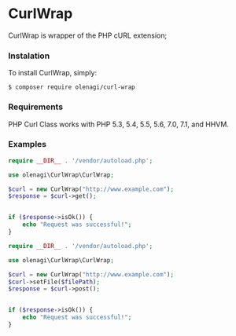 # CurlWrap

CurlWrap is wrapper of the PHP cURL extension;

### Instalation
To install CurlWrap, simply:

    $ composer require olenagi/curl-wrap
### Requirements

PHP Curl Class works with PHP 5.3, 5.4, 5.5, 5.6, 7.0, 7.1, and HHVM.

### Examples

```php
require __DIR__ . '/vendor/autoload.php';

use olenagi\CurlWrap\CurlWrap;

$curl = new CurlWrap("http://www.example.com");
$response = $curl->get();


if ($response->isOk()) {
    echo "Request was successful!";
} 
```

```php
require __DIR__ . '/vendor/autoload.php';

use olenagi\CurlWrap\CurlWrap;

$curl = new CurlWrap("http://www.example.com");
$curl->setFile($filePath);
$response = $curl->post();


if ($response->isOk()) {
    echo "Request was successful!";
} 
```